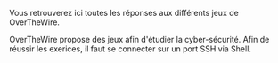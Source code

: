 Vous retrouverez ici toutes les réponses aux différents jeux de OverTheWire.

OverTheWire propose des jeux afin d'étudier la cyber-sécurité. 
Afin de réussir les exerices, il faut se connecter sur un port SSH via Shell.
